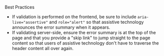 
Best Practices

- If validation is performed on the frontend, be sure to include `aria-live="assertive"` and `role="alert"` so that assistive technology announces the error summary when it appears.
- If validating server-side, ensure the error summary is at the top of the page and that you provide a "skip link" to jump straight to the page content so that users of assistive technology don't have to traverse the header content all over again.